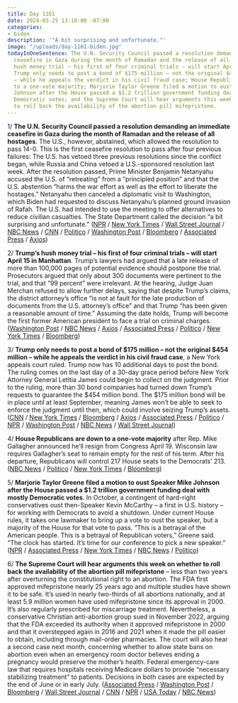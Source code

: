 ```yaml
---
title: Day 1161
date: 2024-03-25 13:18:00 -07:00
categories:
- biden
description: '"A bit surprising and unfortunate."'
image: "/uploads/day-1161-biden.jpg"
todayInOneSentence: The U.N. Security Council passed a resolution demanding an immediate
  ceasefire in Gaza during the month of Ramadan and the release of all hostages; Trump’s
  hush money trial – his first of four criminal trials – will start April 15 in Manhattan;
  Trump only needs to post a bond of $175 million – not the original $454 million
  – while he appeals the verdict in his civil fraud case; House Republicans are down
  to a one-vote majority; Marjorie Taylor Greene filed a motion to oust Speaker Mike
  Johnson after the House passed a $1.2 trillion government funding deal with mostly
  Democratic votes; and the Supreme Court will hear arguments this week on whether
  to roll back the availability of the abortion pill mifepristone.
---
```


1/ **The U.N. Security Council passed a resolution demanding an immediate ceasefire in Gaza during the month of Ramadan and the release of all hostages**. The U.S., however, abstained, which allowed the resolution to pass 14-0. This is the first ceasefire resolution to pass after four previous failures: The U.S. has vetoed three previous resolutions since the conflict began, while Russia and China vetoed a U.S.-sponsored resolution last week. After the resolution passed, Prime Minister Benjamin Netanyahu accused the U.S. of “retreating” from a “principled position” and that the U.S. abstention “harms the war effort as well as the effort to liberate the hostages.” Netanyahu then canceled a diplomatic visit to Washington, which Biden had requested to discuss Netanyahu’s planned ground invasion of Rafah. The U.S. had intended to use the meeting to offer alternatives to reduce civilian casualties. The State Department called the decision “a bit surprising and unfortunate.” ([NPR](https://www.npr.org/2024/03/25/1240669997/united-nations-security-council-cease-fire-resolution-gaza-israel-war) / [New York Times](https://www.nytimes.com/live/2024/03/25/world/israel-hamas-war-gaza-news) / [Wall Street Journal](https://www.wsj.com/world/middle-east/hostage-talks-stall-as-israeli-defense-minister-arrives-in-washington-ea36821d?mod=hp_lead_pos3) / [NBC News](https://www.nbcnews.com/news/world/live-blog/israel-hamas-war-live-updates-rcna144870) / [CNN](https://www.cnn.com/2024/03/25/middleeast/un-security-council-gaza-israel-ceasefire-intl/index.html) / [Politico](https://www.politico.com/news/2024/03/25/us-un-resolution-cease-fire-row-with-israel-00148813) / [Washington Post](https://www.washingtonpost.com/world/2024/03/25/israel-hamas-war-news-gaza-palestine/) / [Bloomberg](https://www.bloomberg.com/news/articles/2024-03-25/un-security-council-demands-gaza-cease-fire-as-the-us-abstains?sref=MIBMEEoj) / [Associated Press](https://apnews.com/article/un-gaza-ceasefire-resolution-vote-ramadan-b7985fede65e5477aba2c8d2e62a6632) / [Axios](https://www.axios.com/2024/03/25/gaza-ceasefire-resolution-un-security-council-veto))

2/ **Trump’s hush money trial – his first of four criminal trials – will start April 15 in Manhattan**. Trump’s lawyers had argued that a late release of more than 100,000 pages of potential evidence should postpone the trial. Prosecutors argued that only about 300 documents were pertinent to the trial, and that “99 percent” were irrelevant. At the hearing, Judge Juan Merchan refused to allow further delays, saying that despite Trump’s claims, the district attorney’s office “is not at fault for the late production of documents from the U.S. attorney’s office” and that Trump “has been given a reasonable amount of time." Assuming the date holds, Trump will become the first former American president to face a trial on criminal charges. ([Washington Post](https://www.washingtonpost.com/politics/2024/03/25/trump-new-york-hush-money-trial-hearing/) / [NBC News](https://www.nbcnews.com/politics/donald-trump/live-blog/live-updates-trump-expected-court-ny-hush-money-case-rcna144477) / [Axios](https://www.axios.com/2024/03/25/trump-new-york-hush-money-criminal-trial) / [Associated Press](https://apnews.com/article/trump-hush-money-trial-new-york-b8fb980a6ec745e918a13e676b7f1460) / [Politico](https://www.politico.com/news/2024/03/25/trump-criminal-trial-date-set-new-york-00148834) / [New York Times](https://www.nytimes.com/live/2024/03/25/nyregion/trump-hush-money-trial) / [Bloomberg](https://www.bloomberg.com/news/articles/2024-03-25/trump-s-first-criminal-trial-set-to-start-april-15-in-new-york?srnd=homepage-americas&sref=MIBMEEoj))

3/ **Trump only needs to post a bond of $175 million – not the original $454 million – while he appeals the verdict in his civil fraud case**, a New York appeals court ruled. Trump now has 10 additional days to post the bond. The ruling comes on the last day of a 30-day grace period before New York Attorney General Letitia James could begin to collect on the judgment. Prior to the ruling, more than 30 bond companies had turned down Trump’s requests to guarantee the $454 million bond. The $175 million bond will be in place until at least September, meaning James won’t be able to seek to enforce the judgment until then, which could involve seizing Trump’s assets. ([CNN](https://www.cnn.com/2024/03/25/politics/trump-civil-fraud-trial-bond/index.html) / [New York Times](https://www.nytimes.com/2024/03/25/nyregion/trump-bond-reduced.html) / [Bloomberg](https://www.bloomberg.com/news/articles/2024-03-25/trump-bond-reduced-to-175-million-as-he-appeals-ny-fine?sref=MIBMEEoj) / [Axios](https://www.axios.com/2024/03/19/trump-new-york-fraud-court-case-letitia-james) / [Associated Press](https://apnews.com/article/trump-civil-fraud-case-verdict-penalty-appeal-8447c48d0436083737204b13401438d2) / [Politico](https://www.politico.com/news/2024/03/25/trump-no-longer-needs-to-post-full-454m-bond-in-civil-fraud-case-court-rules-00148815) / [NPR](https://www.npr.org/2024/03/25/1240619833/trump-hush-money-trial-bond-payment) / [Washington Post](https://www.washingtonpost.com/politics/2024/03/25/trump-bond-reduced-new-york-fraud-case/) / [NBC News](https://www.nbcnews.com/politics/donald-trump/ny-appeals-court-reduces-trumps-bond-civil-fraud-case-175-million-vict-rcna144659) / [Wall Street Journal](https://www.wsj.com/us-news/law/donald-trump-new-york-fraud-bond-due-05f590e4?mod=hp_lead_pos1))

4/ **House Republicans are down to a one-vote majority** after Rep. Mike Gallagher announced he’ll resign from Congress April 19. Wisconsin law requires Gallagher’s seat to remain empty for the rest of his term. After his departure, Republicans will control 217 House seats to the Democrats’ 213. ([NBC News](https://www.nbcnews.com/politics/congress/republican-mike-gallagher-resign-early-house-majority-shrinks-rcna144672) / [Politico](https://www.politico.com/live-updates/2024/03/22/congress/gallagher-leaving-early-00148586) / [New York Times](https://www.nytimes.com/2024/03/22/us/politics/house-republican-majority-mike-gallagher.html) / [Bloomberg](https://www.bloomberg.com/news/articles/2024-03-22/slim-republican-house-majority-shrinks-further-as-lawmaker-quits?sref=MIBMEEoj))

5/ **Marjorie Taylor Greene filed a motion to oust Speaker Mike Johnson after the House passed a $1.2 trillion government funding deal with mostly Democratic votes**. In October, a contingent of hard-right conservatives oust then-Speaker Kevin McCarthy – a first in U.S. history – for working with Democrats to avoid a shutdown. Under current House rules, it takes one lawmaker to bring up a vote to oust the speaker, but a majority of the House for that vote to pass. “This is a betrayal of the American people. This is a betrayal of Republican voters,” Greene said. “The clock has started. It’s time for our conference to pick a new speaker.” ([NPR](https://www.npr.org/2024/03/22/1240186860/marjorie-taylor-greene-mike-johnson-motion-to-vacate-house-speaker) / [Associated Press](https://apnews.com/article/congress-motion-to-vacate-speaker-mike-johnson-marjorie-taylor-greene-9d5188eea71d3924b782c4d89cfc21a9) / [New York Times](https://www.nytimes.com/2024/03/25/us/politics/speaker-mike-johnson-ukraine.html) / [NBC News](https://www.nbcnews.com/politics/congress/rep-marjorie-taylor-greene-files-motion-oust-mike-johnson-house-speake-rcna134385) / [Politico](https://www.politico.com/live-updates/2024/03/22/congress/greene-drops-the-motion-vacate-johnson-00148543))

6/ **The Supreme Court will hear arguments this week on whether to roll back the availability of the abortion pill mifepristone** – less than two years after overturning the constitutional right to an abortion. The FDA first approved mifepristone nearly 25 years ago and multiple studies have shown it to be safe. It’s used in nearly two-thirds of all abortions nationally, and at least 5.9 million women have used mifepristone since its approval in 2000. It’s also regularly prescribed for miscarriage treatment. Nevertheless, a conservative Christian anti-abortion group sued in November 2022, arguing that the FDA exceeded its authority when it approved mifepristone in 2000 and that it overstepped again in 2016 and 2021 when it made the pill easier to obtain, including through mail-order pharmacies. The court will also hear a second case next month, concerning whether to allow state bans on abortion even when an emergency room doctor believes ending a pregnancy would preserve the mother’s health. Federal emergency-care law that requires hospitals receiving Medicare dollars to provide “necessary stabilizing treatment” to patients. Decisions in both cases are expected by the end of June or in early July. ([Associated Press](https://apnews.com/article/mifepristone-abortion-pill-supreme-court-1d2221251197a391c9bca833918e4554) / [Washington Post](https://www.washingtonpost.com/politics/2024/03/24/supreme-court-abortion-pill-case/) / [Bloomberg](https://www.bloomberg.com/news/articles/2024-03-25/supreme-court-rekindles-abortion-debate-as-election-fight-looms?sref=MIBMEEoj) / [Wall Street Journal](https://www.wsj.com/health/healthcare/abortion-pill-case-puts-supreme-court-back-in-the-hot-seat-dec8edad) / [CNN](https://www.cnn.com/2024/03/25/politics/abortion-pill-timeline-supreme-court-dg/index.html) / [NPR](https://www.npr.org/sections/health-shots/2024/03/25/1240282129/mifepristone-supreme-court-fda-medication-abortion-explainer) / [USA Today](https://www.usatoday.com/story/news/politics/2024/03/25/supreme-court-mifepristone-national-abortion-ban-comstock/72958484007/) / [NBC News](https://www.nbcnews.com/politics/supreme-court/ivf-birth-control-supreme-court-abortion-pill-case-spark-challenges-dr-rcna144435))